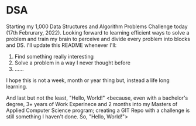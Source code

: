 # DSA
Starting my 1,000 Data Structures and Algorithm Problems Challenge today (17th Februrary, 2022). Looking forward to learning efficient ways to solve a problem and train my brain to perceive and divide every problem into blocks and DS.
I'll update this README whenever I'll:
1. Find something really interesting
2. Solve a problem in a way I never thought before
3. ......


I hope this is not a week, month or year thing but, instead a life long learning.

And last but not the least, "Hello, World!" 
<because, even with a bachelor's degree, 3+ years of Work Experinece and 2 months into my Masters of Applied Computer Science program; creating a GIT Repo with a challenge is still something I haven't done. So, "Hello, World!">
